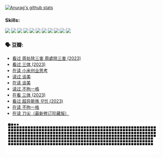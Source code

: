 
[![Anurag's github stats](https://github-readme-stats.vercel.app/api?username=w940853815)](https://github.com/anuraghazra/github-readme-stats)

### Skills:

<code><img height="32" src="https://cdn.jsdelivr.net/npm/simple-icons@v5/icons/python.svg"></code>
<code><img height="32" src="https://cdn.jsdelivr.net/npm/simple-icons@v5/icons/javascript.svg"></code>
<code><img height="32" src="https://cdn.jsdelivr.net/npm/simple-icons@v5/icons/django.svg"></code>
<code><img height="32" src="https://cdn.jsdelivr.net/npm/simple-icons@v5/icons/flask.svg"></code>
<code><img height="32" src="https://cdn.jsdelivr.net/npm/simple-icons@v5/icons/vuetify.svg"></code>
<code><img height="32" src="https://cdn.jsdelivr.net/npm/simple-icons@v5/icons/git.svg"></code>
<code><img height="32" src="https://cdn.jsdelivr.net/npm/simple-icons@v5/icons/docker.svg"></code>
<code><img height="32" src="https://cdn.jsdelivr.net/npm/simple-icons@v5/icons/postgresql.svg"></code>
<code><img height="32" src="https://cdn.jsdelivr.net/npm/simple-icons@v5/icons/elasticsearch.svg"></code>
<code><img height="32" src="https://cdn.jsdelivr.net/npm/simple-icons@v5/icons/macos.svg"></code>
<code><img height="32" src="https://cdn.jsdelivr.net/npm/simple-icons@v5/icons/linux.svg"></code>

### 🗣 豆瓣:

<!-- DOUBAN-ACTIVITIES:START -->
- [看过 周处除三害 周處除三害‎ (2023)](https://www.douban.com/people/136069238/status/4575646701/?_i=13255374)
- [看过 三体‎ (2023)](https://www.douban.com/people/136069238/status/4574263039/?_i=13255374)
- [在读 小米创业思考](https://www.douban.com/people/136069238/status/4572047905/?_i=13255374)
- [读过 谈美](https://www.douban.com/people/136069238/status/4572047629/?_i=13255374)
- [在读 谈美](https://www.douban.com/people/136069238/status/4560861771/?_i=13255374)
- [读过 不拘一格](https://www.douban.com/people/136069238/status/4560861445/?_i=13255374)
- [在看 三体‎ (2023)](https://www.douban.com/people/136069238/status/4558185093/?_i=13255374)
- [看过 超异能族 무빙‎ (2023)](https://www.douban.com/people/136069238/status/4556824186/?_i=13255374)
- [在读 不拘一格](https://www.douban.com/people/136069238/status/4541712161/?_i=13255374)
- [在读 刀尖（最新修订珍藏版）](https://www.douban.com/people/136069238/status/4541711339/?_i=13255374)
<!-- DOUBAN-ACTIVITIES:END -->


![Snake animation](https://raw.githubusercontent.com/w940853815/w940853815/output/github-contribution-grid-snake.svg)

<!--
**w940853815/w940853815** is a ✨ _special_ ✨ repository because its `README.md` (this file) appears on your GitHub profile.

Here are some ideas to get you started:

- 🔭 I’m currently working on ...
- 🌱 I’m currently learning ...
- 👯 I’m looking to collaborate on ...
- 🤔 I’m looking for help with ...
- 💬 Ask me about ...
- 📫 How to reach me: ...
- 😄 Pronouns: ...
- ⚡ Fun fact: ...
-->
